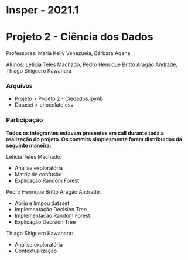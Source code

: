 # Insper - 2021.1

# Projeto 2 - Ciência dos Dados

Professoras:  Maria Kelly Venezuela, Bárbara Agena

Alunos: Letícia Teles Machado, Pedro Henrique Britto Aragão Andrade, Thiago Shiguero Kawahara

### Arquivos

- Projeto > Projeto 2 - Ciedados.ipynb
- Dataset > chocolate.csv

### Participação

**Todos os integrantes estavam presentes em call durante toda a realização do projeto. Os commits simplesmente foram distribuídos da seguinte maneira:**

Letícia Teles Machado:

- Análise exploratória
- Matriz de confusão
- Explicação Random Forest

Pedro Henrique Britto Aragão Andrade:

- Abriu e limpou dataset
- Implementação Decision Tree
- Implementação Random Forest
- Explicação Decision Tree

Thiago Shiguero Kawahara:

- Análise exploratória
- Contextualização

